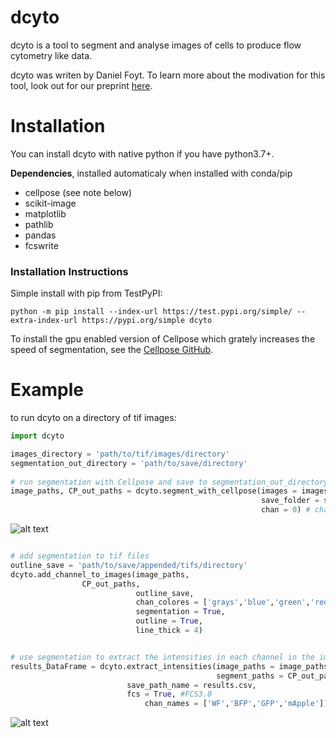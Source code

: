 # dcyto


dcyto is a tool to segment and analyse images of cells to produce flow cytometry like data. 

dcyto was writen by Daniel Foyt. To learn more about the modivation for this tool, look out for our preprint [here](https://huanglab.ucsf.edu/publications).


# Installation

You can install dcyto with native python if you have python3.7+.

**Dependencies**, installed automaticaly when installed with conda/pip

 - cellpose (see note below) 
 - scikit-image
 - matplotlib
 - pathlib
 - pandas
 - fcswrite

### Installation Instructions

Simple install with pip from TestPyPI:

    python -m pip install --index-url https://test.pypi.org/simple/ --extra-index-url https://pypi.org/simple dcyto

To install the gpu enabled version of Cellpose which grately increases the speed of segmentation, see the [Cellpose GitHub](https://github.com/MouseLand/cellpose).

# Example
to run dcyto on a directory of tif images:

```python
import dcyto

images_directory = 'path/to/tif/images/directory'
segmentation_out_directory = 'path/to/save/directory'
	
# run segmentation with Cellpose and save to segmentation_out_directory
image_paths, CP_out_paths = dcyto.segment_with_cellpose(images = images_directory,
                                                        save_folder = segmentation_out_directory,
                                                        chan = 0) # channel to segment
```
![alt text](https://github.com/Daniel-Foyt-UCSF-Berkeley/dcyto/blob/main/image1.PNG?raw=true)

```python 

# add segmentation to tif files
outline_save = 'path/to/save/appended/tifs/directory'
dcyto.add_channel_to_images(image_paths,
			    CP_out_paths,
                            outline_save,
                            chan_colores = ['grays','blue','green','red','yellow'],
                            segmentation = True,
                            outline = True,
                            line_thick = 4)


# use segmentation to extract the intensities in each channel in the images and save to a csv and fcs file
results_DataFrame = dcyto.extract_intensities(image_paths = image_paths,
                                              segment_paths = CP_out_paths,
					      save_path_name = results.csv,
					      fcs = True, #FCS3.0 
				              chan_names = ['WF','BFP','GFP','mApple'])

```

![alt text](https://github.com/Daniel-Foyt-UCSF-Berkeley/dcyto/blob/main/image2.PNG?raw=true)
